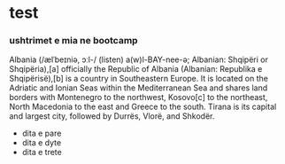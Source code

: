 # test

### ushtrimet e mia ne bootcamp

Albania (/ælˈbeɪniə, ɔːl-/ (listen) a(w)l-BAY-nee-ə; Albanian: Shqipëri or Shqipëria),[a] officially the Republic of Albania (Albanian: Republika e Shqipërisë),[b] is a country in Southeastern Europe. It is located on the Adriatic and Ionian Seas within the Mediterranean Sea and shares land borders with Montenegro to the northwest, Kosovo[c] to the northeast, North Macedonia to the east and Greece to the south. Tirana is its capital and largest city, followed by Durrës, Vlorë, and Shkodër. 

* dita e pare
* dita e dyte 
* dita e trete